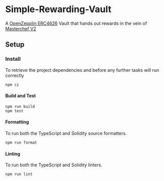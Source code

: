 # Simple-Rewarding-Vault
A [OpenZepplin ERC4626](https://github.com/OpenZeppelin/openzeppelin-contracts/blob/1a60b061d5bb809c3d7e4ee915c77a00b1eca95d/contracts/token/ERC20/extensions/ERC4626.sol) Vault that hands out rewards in the vein of [Masterchef V2](https://github.com/sushiswap/sushiswap/blob/b0855be0a73ff3e69aab3216e1a381a0d79d0f2d/protocols/masterchef/contracts/MasterChefV2.sol)


## Setup

### Install

To retrieve the project dependencies and before any further tasks will run correctly

```shell
npm ci
```

#### Build and Test

```shell
npm run build
npm test
```

#### Formatting
To run both the TypeScript and Solidity source formatters.
```shell
npm run format
```

#### Linting
To run both the TypeScript and Solidity linters.
```shell
npm run lint
```

